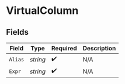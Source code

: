 # VirtualColumn


## Fields

| Field              | Type               | Required           | Description        |
| ------------------ | ------------------ | ------------------ | ------------------ |
| `Alias`            | *string*           | :heavy_check_mark: | N/A                |
| `Expr`             | *string*           | :heavy_check_mark: | N/A                |